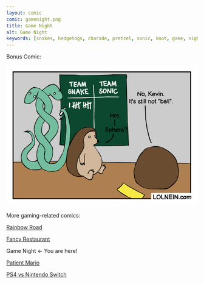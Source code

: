 ```yaml
---
layout: comic
comic: gamenight.png
title: Game Night
alt: Game Night
keywords: [snakes, hedgehogs, charade, pretzel, sonic, knot, game, night, gaming, nintendo]
---
```


Bonus Comic:

![Game Night Bonus Comic](/images/gamenight_bonus.png)


More gaming-related comics:

[Rainbow Road](https://lolnein.com/2017/05/04/rainbowroad/)

[Fancy Restaurant](https://lolnein.com/2017/10/27/fancyrestaurant/)

Game Night <- You are here!

[Patient Mario](https://lolnein.com/2019/06/28/patientmario/)

[PS4 vs Nintendo Switch](https://lolnein.com/2016/10/21/ps4vsnintendoswitch/)